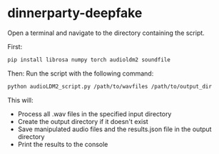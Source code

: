 # dinnerparty-deepfake
Open a terminal and navigate to the directory containing the script.

First:
```bash
pip install librosa numpy torch audioldm2 soundfile
```
Then:
Run the script with the following command:
```bash
python audioLDM2_script.py /path/to/wavfiles /path/to/output_dir
```

This will:
- Process all .wav files in the specified input directory
- Create the output directory if it doesn't exist
- Save manipulated audio files and the results.json file in the output directory
- Print the results to the console
